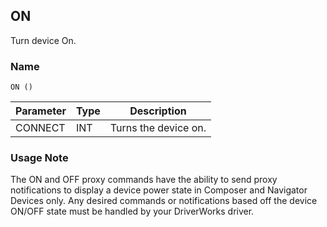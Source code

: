 ## ON

Turn device On.


### Name

`ON ()`


| Parameter | Type | Description          |
| --------- | ---- | -------------------- |
| CONNECT   | INT  | Turns the device on. |



### Usage Note

The ON and OFF proxy commands have the ability to send proxy notifications to display a device power state in Composer and Navigator Devices only. Any desired commands or notifications based off the device ON/OFF state must be handled by your DriverWorks driver.